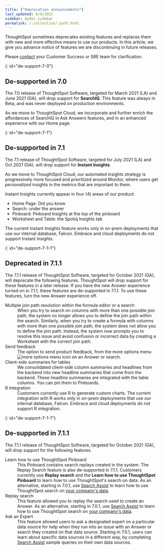 ```yaml
---
title: ["Deprecation announcements"]
last_updated: 6/9/2021
sidebar: mydoc_sidebar
permalink: /:collection/:path.html
---
```


ThoughtSpot sometimes deprecates existing features and replaces them with new and more effective means to use our products.  In this article, we give you advance notice of features we are discontinuing in future releases.

Please [contact](https://community.thoughtspot.com/customers/s/contactsupport) your Customer Success or SRE team for clarification.

{: id="de-support-7-0"}
## De-supported in 7.0

The 7.0 release of ThoughtSpot Software, targeted for March 2021 (LA) and June 2021 (GA), will drop support for  **SearchIQ**. This feature was always in Beta, and was never deployed on production environments.

As we move to ThoughtSpot Cloud, we incorporate and further enrich the affordances of SearchIQ in Ask Answers features, and in an enhanced experience with our Home page.

{: id="de-support-7-1"}
## De-supported in 7.1

The 7.1 release of ThoughtSpot Software, targeted for July 2021 (LA) and Oct 2021 (GA), will drop support for  **Instant Insights**.

As we move to ThoughtSpot Cloud, our automated insights strategy is progressively more focused and prioritized around Monitor, where users get _personalized_ insights in the metrics that are important to them.

Instant Insights currently appear in four (4) areas of our product:

- Home Page: Did you know
- Search: under the answer
- Pinboard: Pinboard Insights at the top of the pinboard
- Worksheet and Table: the Spotiq Insights tab

The current Instant Insights feature works only in on-prem deployments that use our internal database, Falcon. Embrace and cloud deployments do not support Instant Insights.  

{: id="de-support-7-1-1"}
## Deprecated in 7.1.1
The 7.1.1 release of ThoughtSpot Software, targeted for October 2021 (GA), will deprecate the following features. ThoughtSpot will drop support for these features in a later release. If you have the new Answer experience turned on in 7.1.1, these features are de-supported in 7.1.1. To use these features, turn the new Answer experience off.

<dl>
<dlentry><dt>Multiple join path resolution within the formula editor or a search</dt>
<dd>When you try to search on columns with more than one possible join path, the system no longer allows you to define the join path within the search. Similarly, when you try to create a formula with columns with more than one possible join path, the system does not allow you to define the join path. Instead, the system now prompts you to resolve this issue and avoid confusion or incorrect data by creating a Worksheet with the correct join path.</dd></dlentry>
<dlentry><dt>Send feedback</dt>
<dd>The option to send product feedback, from the more options menu <img src="{{ site.baseurl }}/images/icon-more-10px.png" alt="more options menu icon" class="inline"/> on an Answer or search.</dd></dlentry>
<dlentry><dt>Client-side summaries for tables</dt>
<dd>We consolidated client-side column summaries and headlines from the backend into new headline summaries that come from the backend. These headline summaries are integrated with the table columns. You can pin them to Pinboards.</dd></dlentry>
<dlentry><dt>R integration</dt>
<dd>Customers currently use R to generate custom charts. The current integration with R works only in on-prem deployments that use our internal database, Falcon. Embrace and cloud deployments do not support R integration.</dd></dlentry>
</dl>

{: id="de-support-7-1-1"}
## De-supported in 7.1.1
The 7.1.1 release of ThoughtSpot Software, targeted for October 2021 (GA), will drop support for the following features.

<dl><dlentry><dt>Learn how to use ThoughtSpot Pinboard</dt>
<dd>This Pinboard contains search replays created in the system. The Replay Search feature is also de-supported in 7.1.1. Customers currently use <strong>Replay search</strong> and the <strong>Learn how to use ThoughtSpot Pinboard</strong> to learn how to use ThoughtSpot's search on data. As an alternative, starting in 7.0.1, use <a href="https://docs.thoughtspot.com/7.0/end-user/onboarding/search-assist.html">Search Assist</a> to learn how to use ThoughtSpot search on <a href="https://docs.thoughtspot.com/7.0/admin/worksheets/search-assist-coach.html">your company's data</a>.</dd></dlentry>
<dlentry><dt>Replay search</dt>
<dd>This feature allowed you to replay the search used to create an Answer. As an alternative, starting in 7.0.1, use <a href="https://docs.thoughtspot.com/7.0/end-user/onboarding/search-assist.html">Search Assist</a> to learn how to use ThoughtSpot search on <a href="https://docs.thoughtspot.com/7.0/admin/worksheets/search-assist-coach.html">your company's data</a>.</dd></dlentry>
<dlentry><dt>Ask an Expert</dt>
<dd>This feature allowed users to ask a designated expert on a particular data source for help when they run into an issue with an Answer or search they created on that data source. Starting in 7.0.1, users can learn about specific data sources in a different way, by completing <a href="https://docs.thoughtspot.com/7.0/end-user/onboarding/search-assist.html">Search Assist</a> sample queries on their own data sources.</dd></dlentry>
</dl>
